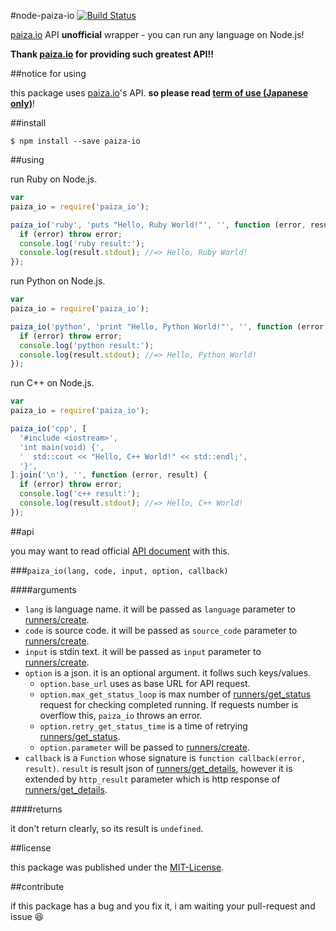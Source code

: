 #node-paiza-io [![Build Status](https://travis-ci.org/MakeNowJust/bloem.js.svg?branch=master)](https://travis-ci.org/MakeNowJust/bloem.js)

[paiza.io] API __unofficial__ wrapper - you can run any language on Node.js!

__Thank [paiza.io] for providing such greatest API!!__

##notice for using

this package uses [paiza.io]'s API. __so please read [term of use (Japanese only)](http://paiza.jp/guide/kiyaku)__!

##install

```console
$ npm install --save paiza-io
```


##using

run Ruby on Node.js.

```javascript
var
paiza_io = require('paiza_io');

paiza_io('ruby', 'puts "Hello, Ruby World!"', '', function (error, result) {
  if (error) throw error;
  console.log('ruby result:');
  console.log(result.stdout); //=> Hello, Ruby World!
});
```

run Python on Node.js.

```javascript
var
paiza_io = require('paiza_io');

paiza_io('python', 'print "Hello, Python World!"', '', function (error, result) {
  if (error) throw error;
  console.log('python result:');
  console.log(result.stdout); //=> Hello, Python World!
});
```

run C++ on Node.js.

```javascript
var
paiza_io = require('paiza_io');

paiza_io('cpp', [
  '#include <iostream>',
  'int main(void) {',
  '  std::cout << "Hello, C++ World!" << std::endl;',
  '}',
].join('\n'), '', function (error, result) {
  if (error) throw error;
  console.log('c++ result:');
  console.log(result.stdout); //=> Hello, C++ World!
});
```

##api

you may want to read official [API document] with this.

###`paiza_io(lang, code, input, option, callback)`

####arguments

  - `lang` is language name. it will be passed as `language` parameter to [runners/create].
  - `code` is source code. it will be passed as `source_code` parameter to [runners/create].
  - `input` is stdin text. it will be passed as `input` parameter to [runners/create].
  - `option` is a json. it is an optional argument. it follws such keys/values.
    - `option.base_url` uses as base URL for API request.
    - `option.max_get_status_loop` is max number of [runners/get_status] request for checking completed running.  If requests number is overflow this, `paiza_io` throws an error.
    - `option.retry_get_status_time` is a time of retrying [runners/get_status].
    - `option.parameter` will be passed to [runners/create].
  - `callback` is a `Function` whose signature is `function callback(error, result)`. `result` is result json of [runners/get_details], however it is extended by `http_result` parameter which is http response of [runners/get_details].

####returns

it don't return clearly, so its result is `undefined`.


##license

this package was published under the [MIT-License](http://makenowjust.github.io/license/mit?2015).

##contribute

if this package has a bug and you fix it, i am waiting your pull-request and issue :laughing:

[paiza.io]: http://paiza.io
[API document]: https://api.paiza.io/docs/swagger/
[runners/create]: https://api.paiza.io/docs/swagger/#!/runners/Runners_create
[runners/get_status]: https://api.paiza.io/docs/swagger/#!/runners/Runners_get_status
[runners/get_details]: https://api.paiza.io/docs/swagger/#!/runners/Runners_get_details
